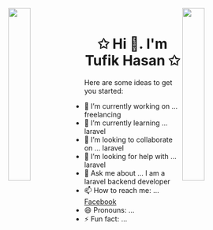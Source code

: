 <img align="left" src="https://user-images.githubusercontent.com/65187002/144930161-2f783401-8d27-4fdf-a2f7-cc0ba32f1f1f.gif" width="30%" style="display:inline;"><img align="right" src="https://user-images.githubusercontent.com/65187002/144930161-2f783401-8d27-4fdf-a2f7-cc0ba32f1f1f.gif" width="30%" style="display:inline;">
<br>
<h1 align="center">✩ Hi 👋. I'm Tufik Hasan ✩</h1>

Here are some ideas to get you started:

- 🔭 I’m currently working on ... freelancing
- 🌱 I’m currently learning ... laravel
- 👯 I’m looking to collaborate on ... laravel
- 🤔 I’m looking for help with ... laravel
- 💬 Ask me about ... I am a laravel backend developer
- 📫 How to reach me: ... [Facebook](https://www.facebook.com/ami.toufiq)
- 😄 Pronouns: ... 
- ⚡ Fun fact: ...
